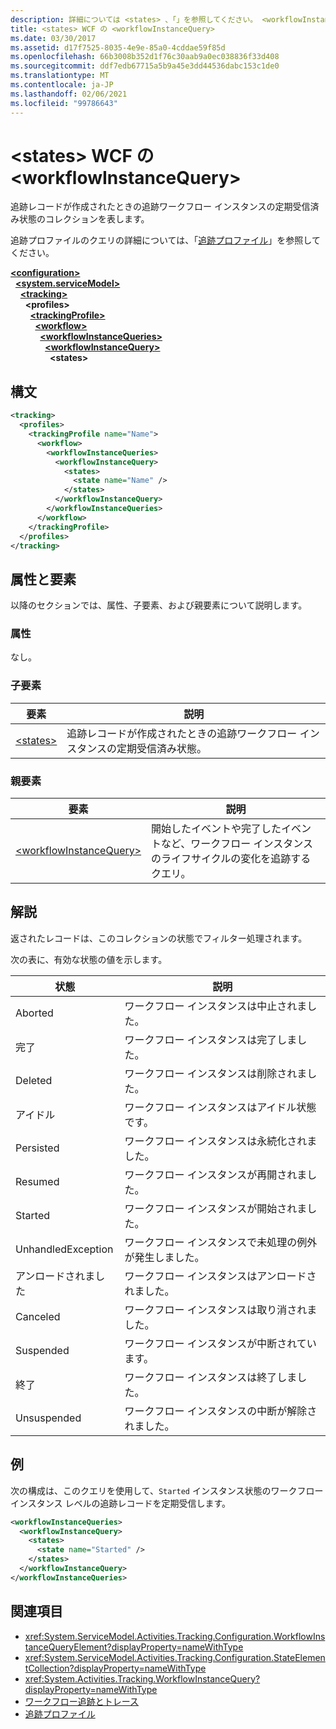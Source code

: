 ```yaml
---
description: 詳細については <states> 、「」を参照してください。 <workflowInstanceQuery>
title: <states> WCF の <workflowInstanceQuery>
ms.date: 03/30/2017
ms.assetid: d17f7525-8035-4e9e-85a0-4cddae59f85d
ms.openlocfilehash: 66b3008b352d1f76c30aab9a0ec038836f33d408
ms.sourcegitcommit: ddf7edb67715a5b9a45e3dd44536dabc153c1de0
ms.translationtype: MT
ms.contentlocale: ja-JP
ms.lasthandoff: 02/06/2021
ms.locfileid: "99786643"
---
```

# <a name="states-of-wcf-workflowinstancequery"></a>\<states> WCF の \<workflowInstanceQuery>

追跡レコードが作成されたときの追跡ワークフロー インスタンスの定期受信済み状態のコレクションを表します。  
  
追跡プロファイルのクエリの詳細については、「[追跡プロファイル](../../../windows-workflow-foundation/tracking-profiles.md)」を参照してください。  
  
[**\<configuration>**](../configuration-element.md)\
&nbsp;&nbsp;[**\<system.serviceModel>**](system-servicemodel.md)\
&nbsp;&nbsp;&nbsp;&nbsp;[**\<tracking>**](tracking-of-wcf.md)\
&nbsp;&nbsp;&nbsp;&nbsp;&nbsp;&nbsp;**\<profiles>**\
&nbsp;&nbsp;&nbsp;&nbsp;&nbsp;&nbsp;&nbsp;&nbsp;[**\<trackingProfile>**](trackingprofile-of-wcf.md)\
&nbsp;&nbsp;&nbsp;&nbsp;&nbsp;&nbsp;&nbsp;&nbsp;&nbsp;&nbsp;[**\<workflow>**](workflow-of-wcf.md)\
&nbsp;&nbsp;&nbsp;&nbsp;&nbsp;&nbsp;&nbsp;&nbsp;&nbsp;&nbsp;&nbsp;&nbsp;[**\<workflowInstanceQueries>**](workflowinstancequeries-of-wcf.md)\
&nbsp;&nbsp;&nbsp;&nbsp;&nbsp;&nbsp;&nbsp;&nbsp;&nbsp;&nbsp;&nbsp;&nbsp;&nbsp;&nbsp;[**\<workflowInstanceQuery>**](workflowinstancequery-of-wcf.md)\
&nbsp;&nbsp;&nbsp;&nbsp;&nbsp;&nbsp;&nbsp;&nbsp;&nbsp;&nbsp;&nbsp;&nbsp;&nbsp;&nbsp;&nbsp;&nbsp;**\<states>**  
  
## <a name="syntax"></a>構文  
  
```xml  
<tracking>
  <profiles>
    <trackingProfile name="Name">
      <workflow>
        <workflowInstanceQueries>
          <workflowInstanceQuery>
            <states>
              <state name="Name" />
            </states>
          </workflowInstanceQuery>
        </workflowInstanceQueries>
      </workflow>
    </trackingProfile>
  </profiles>
</tracking>
```  
  
## <a name="attributes-and-elements"></a>属性と要素

以降のセクションでは、属性、子要素、および親要素について説明します。  
  
### <a name="attributes"></a>属性  

なし。  
  
### <a name="child-elements"></a>子要素
  
|要素|説明|  
|-------------|-----------------|  
|[\<states>](state-of-wcf-workflowinstancequery.md)|追跡レコードが作成されたときの追跡ワークフロー インスタンスの定期受信済み状態。|  
  
### <a name="parent-elements"></a>親要素  
  
|要素|説明|  
|-------------|-----------------|  
|[\<workflowInstanceQuery>](../windows-workflow-foundation/workflowinstancequery.md)|開始したイベントや完了したイベントなど、ワークフロー インスタンスのライフサイクルの変化を追跡するクエリ。|  
  
## <a name="remarks"></a>解説

返されたレコードは、このコレクションの状態でフィルター処理されます。  
  
次の表に、有効な状態の値を示します。  
  
|状態|説明|  
|-----------|-----------------|  
|Aborted|ワークフロー インスタンスは中止されました。|  
|完了|ワークフロー インスタンスは完了しました。|  
|Deleted|ワークフロー インスタンスは削除されました。|  
|アイドル|ワークフロー インスタンスはアイドル状態です。|  
|Persisted|ワークフロー インスタンスは永続化されました。|  
|Resumed|ワークフロー インスタンスが再開されました。|  
|Started|ワークフロー インスタンスが開始されました。|  
|UnhandledException|ワークフロー インスタンスで未処理の例外が発生しました。|  
|アンロードされました|ワークフロー インスタンスはアンロードされました。|  
|Canceled|ワークフロー インスタンスは取り消されました。|  
|Suspended|ワークフロー インスタンスが中断されています。|  
|終了|ワークフロー インスタンスは終了しました。|  
|Unsuspended|ワークフロー インスタンスの中断が解除されました。|  
  
## <a name="example"></a>例

次の構成は、このクエリを使用して、`Started` インスタンス状態のワークフロー インスタンス レベルの追跡レコードを定期受信します。  
  
```xml  
<workflowInstanceQueries>
  <workflowInstanceQuery>
    <states>
      <state name="Started" />
    </states>
  </workflowInstanceQuery>
</workflowInstanceQueries>
```  
  
## <a name="see-also"></a>関連項目

- <xref:System.ServiceModel.Activities.Tracking.Configuration.WorkflowInstanceQueryElement?displayProperty=nameWithType>
- <xref:System.ServiceModel.Activities.Tracking.Configuration.StateElementCollection?displayProperty=nameWithType>
- <xref:System.Activities.Tracking.WorkflowInstanceQuery?displayProperty=nameWithType>
- [ワークフロー追跡とトレース](../../../windows-workflow-foundation/workflow-tracking-and-tracing.md)
- [追跡プロファイル](../../../windows-workflow-foundation/tracking-profiles.md)
